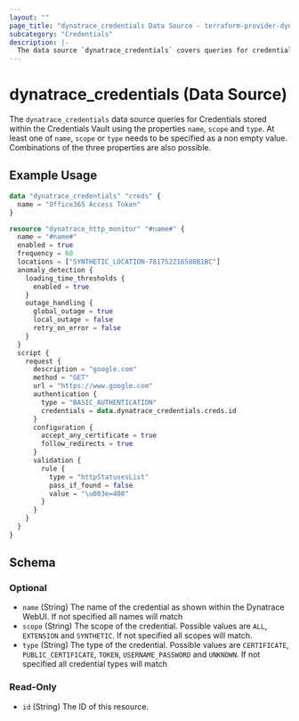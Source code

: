 ```yaml
---
layout: ""
page_title: "dynatrace_credentials Data Source - terraform-provider-dynatrace"
subcategory: "Credentials"
description: |-
  The data source `dynatrace_credentials` covers queries for credentials
---
```


# dynatrace_credentials (Data Source)

The `dynatrace_credentials` data source queries for Credentials stored within the Credentials Vault using the properties `name`, `scope` and `type`. At least one of `name`, `scope` or `type` needs to be specified as a non empty value. Combinations of the three properties are also possible.

## Example Usage

```terraform
data "dynatrace_credentials" "creds" {
  name = "Office365 Access Token"
}

resource "dynatrace_http_monitor" "#name#" {
  name = "#name#" 
  enabled = true 
  frequency = 60 
  locations = ["SYNTHETIC_LOCATION-781752216580B1BC"] 
  anomaly_detection {
    loading_time_thresholds {
      enabled = true 
    }
    outage_handling {
      global_outage = true 
      local_outage = false 
      retry_on_error = false 
    }
  }
  script {
    request {
      description = "google.com" 
      method = "GET" 
      url = "https://www.google.com" 
      authentication {
        type = "BASIC_AUTHENTICATION" 
        credentials = data.dynatrace_credentials.creds.id
      }
      configuration {
        accept_any_certificate = true 
        follow_redirects = true 
      }
      validation {
        rule {
          type = "httpStatusesList" 
          pass_if_found = false 
          value = "\u003e=400" 
        }
      }
    }
  }
}

```

<!-- schema generated by tfplugindocs -->
## Schema

### Optional

- `name` (String) The name of the credential as shown within the Dynatrace WebUI. If not specified all names will match
- `scope` (String) The scope of the credential. Possible values are `ALL`, `EXTENSION` and `SYNTHETIC`. If not specified all scopes will match.
- `type` (String) The type of the credential. Possible values are `CERTIFICATE`, `PUBLIC_CERTIFICATE`, `TOKEN`, `USERNAME_PASSWORD` and `UNKNOWN`. If not specified all credential types will match

### Read-Only

- `id` (String) The ID of this resource.